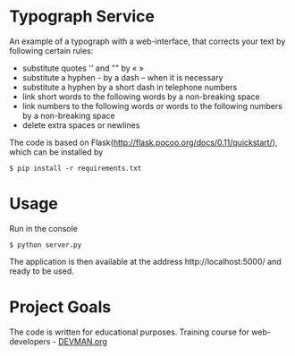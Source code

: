 # Typograph Service

An example of a typograph with a web-interface, that corrects your text by following certain rules:

* substitute quotes '' and "" by « »
* substitute a hyphen - by a dash – when it is necessary
* substitute a hyphen by a short dash in telephone numbers
* link short words to the following words by a non-breaking space
* link numbers to the following words or words to the following numbers by a non-breaking space
* delete extra spaces or newlines

The code is based on Flask(http://flask.pocoo.org/docs/0.11/quickstart/), which can be installed by 
```#! bash
$ pip install -r requirements.txt
```

# Usage

Run in the console
```#! bash
$ python server.py
```
The application is then available at the address http://localhost:5000/ and ready to be used.



# Project Goals

The code is written for educational purposes. Training course for web-developers - [DEVMAN.org](https://devman.org)
